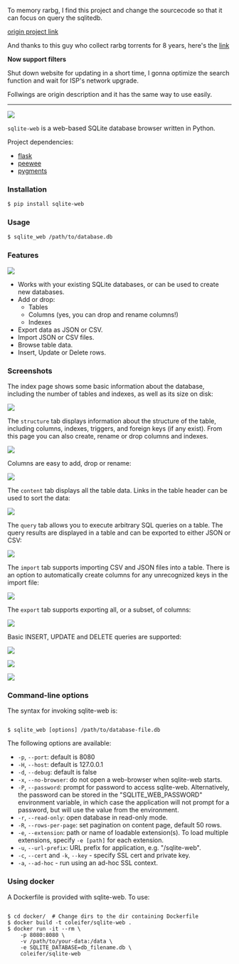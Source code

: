 To memory rarbg, I find this project and change the sourcecode so that it can focus on query the sqlitedb.

[origin project link](https://github.com/coleifer/sqlite-web)

And thanks to this guy who collect rarbg torrents for 8 years, here's the [link](https://www.reddit.com/r/PiratedGames/comments/13wjasv/comment/jmd5sbf/?utm_source=share&utm_medium=ios_app&utm_name=ioscss&utm_content=1&utm_term=1&context=3)

**Now support filters**

Shut down website for updating in a short time, I gonna optimize the search function and wait for ISP's network upgrade.

Follwings are origin description and it has the same way to use easily.

---

![](http://media.charlesleifer.com/blog/photos/sqlite-web.png)

`sqlite-web` is a web-based SQLite database browser written in Python.

Project dependencies:

* [flask](http://flask.pocoo.org)
* [peewee](http://docs.peewee-orm.com)
* [pygments](http://pygments.org)

### Installation

```sh
$ pip install sqlite-web
```

### Usage

```sh
$ sqlite_web /path/to/database.db
```

### Features

![](http://media.charlesleifer.com/blog/photos/p1494359468.71.gif)

* Works with your existing SQLite databases, or can be used to create new databases.
* Add or drop:
  * Tables
  * Columns (yes, you can drop and rename columns!)
  * Indexes
* Export data as JSON or CSV.
* Import JSON or CSV files.
* Browse table data.
* Insert, Update or Delete rows.

### Screenshots

The index page shows some basic information about the database, including the number of tables and indexes, as well as its size on disk:

![](https://media.charlesleifer.com/blog/photos/sqw-index.png)

The `structure` tab displays information about the structure of the table, including columns, indexes, triggers, and foreign keys (if any exist). From this page you can also create, rename or drop columns and indexes.

![](https://media.charlesleifer.com/blog/photos/sqw-structure.png)

Columns are easy to add, drop or rename:

![](https://media.charlesleifer.com/blog/photos/sqw-add-column.png)

The `content` tab displays all the table data. Links in the table header can be used to sort the data:

![](https://media.charlesleifer.com/blog/photos/sqw-content.png)

The `query` tab allows you to execute arbitrary SQL queries on a table. The query results are displayed in a table and can be exported to either JSON or CSV:

![](https://media.charlesleifer.com/blog/photos/sqw-query.png)

The `import` tab supports importing CSV and JSON files into a table. There is an option to automatically create columns for any unrecognized keys in the import file:

![](https://media.charlesleifer.com/blog/photos/sqw-import.png)

The `export` tab supports exporting all, or a subset, of columns:

![](https://media.charlesleifer.com/blog/photos/sqw-export.png)

Basic INSERT, UPDATE and DELETE queries are supported:

![](https://media.charlesleifer.com/blog/photos/sqw-insert.png)

![](https://media.charlesleifer.com/blog/photos/sqw-update.png)

![](https://media.charlesleifer.com/blog/photos/sqw-delete.png)

### Command-line options

The syntax for invoking sqlite-web is:

```console

$ sqlite_web [options] /path/to/database-file.db
```

The following options are available:

* ``-p``, ``--port``: default is 8080
* ``-H``, ``--host``: default is 127.0.0.1
* ``-d``, ``--debug``: default is false
* ``-x``, ``--no-browser``: do not open a web-browser when sqlite-web starts.
* ``-P``, ``--password``: prompt for password to access sqlite-web.
  Alternatively, the password can be stored in the "SQLITE_WEB_PASSWORD"
  environment variable, in which case the application will not prompt for a
  password, but will use the value from the environment.
* ``-r``, ``--read-only``: open database in read-only mode.
* ``-R``, ``--rows-per-page``: set pagination on content page, default 50 rows.
* ``-e``, ``--extension``: path or name of loadable extension(s). To load
  multiple extensions, specify ``-e [path]`` for each extension.
* ``-u``, ``--url-prefix``: URL prefix for application, e.g. "/sqlite-web".
* ``-c``, ``--cert`` and ``-k``, ``--key`` - specify SSL cert and private key.
* ``-a``, ``--ad-hoc`` - run using an ad-hoc SSL context.

### Using docker

A Dockerfile is provided with sqlite-web. To use:

```console

$ cd docker/  # Change dirs to the dir containing Dockerfile
$ docker build -t coleifer/sqlite-web .
$ docker run -it --rm \
    -p 8080:8080 \
    -v /path/to/your-data:/data \
    -e SQLITE_DATABASE=db_filename.db \
    coleifer/sqlite-web
```
